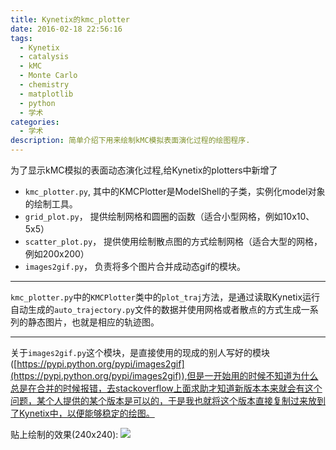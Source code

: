 ```yaml
---
title: Kynetix的kmc_plotter
date: 2016-02-18 22:56:16
tags:
  - Kynetix
  - catalysis
  - kMC
  - Monte Carlo
  - chemistry
  - matplotlib
  - python
  - 学术
categories:
  - 学术
description: 简单介绍下用来绘制kMC模拟表面演化过程的绘图程序.
---
```

为了显示kMC模拟的表面动态演化过程,给Kynetix的plotters中新增了
- `kmc_plotter.py`, 其中的KMCPlotter是ModelShell的子类，实例化model对象的绘制工具。
- `grid_plot.py`， 提供绘制网格和圆圈的函数（适合小型网格，例如10x10、5x5）
- `scatter_plot.py`， 提供使用绘制散点图的方式绘制网格（适合大型的网格，例如200x200）
- `images2gif.py`， 负责将多个图片合并成动态gif的模块。

<!-- more -->

---
`kmc_plotter.py`中的`KMCPlotter`类中的`plot_traj`方法，是通过读取Kynetix运行自动生成的`auto_trajectory.py`文件的数据并使用网格或者散点的方式生成一系列的静态图片，也就是相应的轨迹图。

---
关于`images2gif.py`这个模块，是直接使用的现成的别人写好的模块([https://pypi.python.org/pypi/images2gif](https://pypi.python.org/pypi/images2gif)),但是一开始用的时候不知道为什么总是在合并的时候报错，去stackoverflow上面求助才知道新版本本来就会有这个问题，某个人提供的某个版本是可以的，于是我也就将这个版本直接复制过来放到了Kynetix中，以便能够稳定的绘图。

贴上绘制的效果(240x240):
![](traj_movie.gif)
